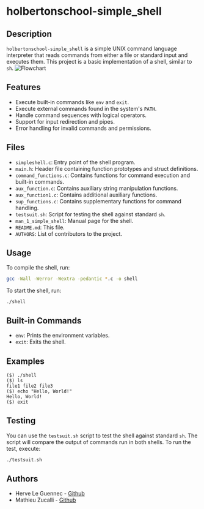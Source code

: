 # holbertonschool-simple_shell
## Description
`holbertonschool-simple_shell` is a simple UNIX command language interpreter that reads commands from either a file or standard input and executes them. This project is a basic implementation of a shell, similar to `sh`.
![Flowchart](https://1drv.ms/i/c/6f08a3b8b0e9d3a3/EQh4hLbzOPlEsj02YH0DAekBP-itiQMXdOGRhDV85-zn7Q?e=8HhHOE)
## Features
- Execute built-in commands like `env` and `exit`.
- Execute external commands found in the system's `PATH`.
- Handle command sequences with logical operators.
- Support for input redirection and pipes.
- Error handling for invalid commands and permissions.
## Files
- `simpleshell.c`: Entry point of the shell program.
- `main.h`: Header file containing function prototypes and struct definitions.
- `command_functions.c`: Contains functions for command execution and built-in commands.
- `aux_function.c`: Contains auxiliary string manipulation functions.
- `aux_function1.c`: Contains additional auxiliary functions.
- `sup_functions.c`: Contains supplementary functions for command handling.
- `testsuit.sh`: Script for testing the shell against standard `sh`.
- `man_1_simple_shell`: Manual page for the shell.
- `README.md`: This file.
- `AUTHORS`: List of contributors to the project.
## Usage
To compile the shell, run:
```sh
gcc -Wall -Werror -Wextra -pedantic *.c -o shell
```
To start the shell, run:
```
./shell
```
## Built-in Commands
- `env`: Prints the environment variables.
- `exit`: Exits the shell.
## Examples
```
($) ./shell
($) ls
file1 file2 file3
($) echo "Hello, World!"
Hello, World!
($) exit
```
## Testing
You can use the `testsuit.sh` script to test the shell against standard `sh`. The script will compare the output of commands run in both shells. To run the test, execute:
```sh
./testsuit.sh
```
## Authors
- Herve Le Guennec - [Github](github.com/krosenvag)
- Mathieu Zucalli - [Github](github.com/matzuc2)
